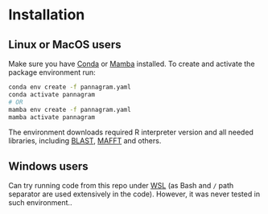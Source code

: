 # Installation

## Linux or MacOS users
Make sure you have [Conda](https://docs.conda.io/projects/conda/en/latest/index.html) or [Mamba](https://github.com/mamba-org/mamba) installed. To create and activate the package environment run:
```sh
conda env create -f pannagram.yaml
conda activate pannagram
# OR
mamba env create -f pannagram.yaml
mamba activate pannagram
```

The environment downloads required R interpreter version and all needed libraries, including [BLAST](https://www.ncbi.nlm.nih.gov/books/NBK279690/), [MAFFT](https://mafft.cbrc.jp/alignment/software/manual/manual.html) and others.

## Windows users
Can try running code from this repo under [WSL](https://learn.microsoft.com/en-us/windows/wsl/install) (as Bash and `/` path separator are used extensively in the code). However, it was never tested in such environment..
